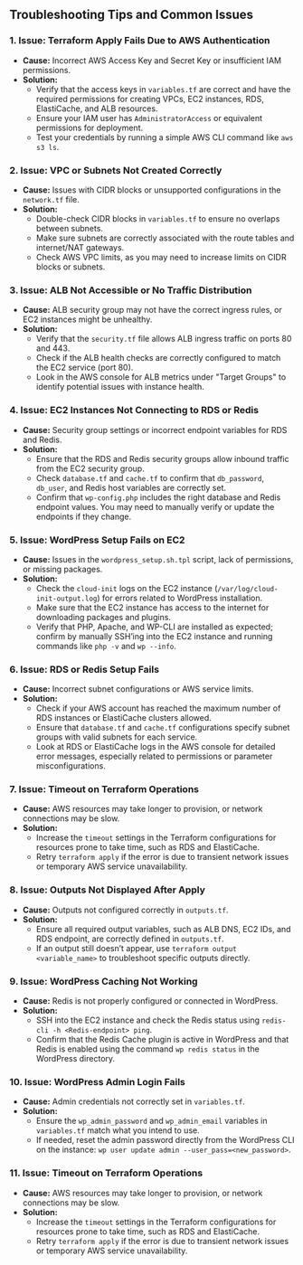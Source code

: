 ## Troubleshooting Tips and Common Issues

### 1. **Issue: Terraform Apply Fails Due to AWS Authentication**
   - **Cause:** Incorrect AWS Access Key and Secret Key or insufficient IAM permissions.
   - **Solution:** 
     - Verify that the access keys in `variables.tf` are correct and have the required permissions for creating VPCs, EC2 instances, RDS, ElastiCache, and ALB resources.
     - Ensure your IAM user has `AdministratorAccess` or equivalent permissions for deployment.
     - Test your credentials by running a simple AWS CLI command like `aws s3 ls`.

### 2. **Issue: VPC or Subnets Not Created Correctly**
   - **Cause:** Issues with CIDR blocks or unsupported configurations in the `network.tf` file.
   - **Solution:** 
     - Double-check CIDR blocks in `variables.tf` to ensure no overlaps between subnets.
     - Make sure subnets are correctly associated with the route tables and internet/NAT gateways.
     - Check AWS VPC limits, as you may need to increase limits on CIDR blocks or subnets.

### 3. **Issue: ALB Not Accessible or No Traffic Distribution**
   - **Cause:** ALB security group may not have the correct ingress rules, or EC2 instances might be unhealthy.
   - **Solution:** 
     - Verify that the `security.tf` file allows ALB ingress traffic on ports 80 and 443.
     - Check if the ALB health checks are correctly configured to match the EC2 service (port 80).
     - Look in the AWS console for ALB metrics under "Target Groups" to identify potential issues with instance health.

### 4. **Issue: EC2 Instances Not Connecting to RDS or Redis**
   - **Cause:** Security group settings or incorrect endpoint variables for RDS and Redis.
   - **Solution:**
     - Ensure that the RDS and Redis security groups allow inbound traffic from the EC2 security group.
     - Check `database.tf` and `cache.tf` to confirm that `db_password`, `db_user`, and Redis host variables are correctly set.
     - Confirm that `wp-config.php` includes the right database and Redis endpoint values. You may need to manually verify or update the endpoints if they change.

### 5. **Issue: WordPress Setup Fails on EC2**
   - **Cause:** Issues in the `wordpress_setup.sh.tpl` script, lack of permissions, or missing packages.
   - **Solution:**
     - Check the `cloud-init` logs on the EC2 instance (`/var/log/cloud-init-output.log`) for errors related to WordPress installation.
     - Make sure that the EC2 instance has access to the internet for downloading packages and plugins.
     - Verify that PHP, Apache, and WP-CLI are installed as expected; confirm by manually SSH’ing into the EC2 instance and running commands like `php -v` and `wp --info`.

### 6. **Issue: RDS or Redis Setup Fails**
   - **Cause:** Incorrect subnet configurations or AWS service limits.
   - **Solution:**
     - Check if your AWS account has reached the maximum number of RDS instances or ElastiCache clusters allowed.
     - Ensure that `database.tf` and `cache.tf` configurations specify subnet groups with valid subnets for each service.
     - Look at RDS or ElastiCache logs in the AWS console for detailed error messages, especially related to permissions or parameter misconfigurations.

### 7. **Issue: Timeout on Terraform Operations**
   - **Cause:** AWS resources may take longer to provision, or network connections may be slow.
   - **Solution:**
     - Increase the `timeout` settings in the Terraform configurations for resources prone to take time, such as RDS and ElastiCache.
     - Retry `terraform apply` if the error is due to transient network issues or temporary AWS service unavailability.

### 8. **Issue: Outputs Not Displayed After Apply**
   - **Cause:** Outputs not configured correctly in `outputs.tf`.
   - **Solution:**
     - Ensure all required output variables, such as ALB DNS, EC2 IDs, and RDS endpoint, are correctly defined in `outputs.tf`.
     - If an output still doesn’t appear, use `terraform output <variable_name>` to troubleshoot specific outputs directly.

### 9. **Issue: WordPress Caching Not Working**
   - **Cause:** Redis is not properly configured or connected in WordPress.
   - **Solution:**
     - SSH into the EC2 instance and check the Redis status using `redis-cli -h <Redis-endpoint> ping`.
     - Confirm that the Redis Cache plugin is active in WordPress and that Redis is enabled using the command `wp redis status` in the WordPress directory.

### 10. **Issue: WordPress Admin Login Fails**
   - **Cause:** Admin credentials not correctly set in `variables.tf`.
   - **Solution:**
     - Ensure the `wp_admin_password` and `wp_admin_email` variables in `variables.tf` match what you intend to use.
     - If needed, reset the admin password directly from the WordPress CLI on the instance: `wp user update admin --user_pass=<new_password>`.

### 11. **Issue: Timeout on Terraform Operations**
   - **Cause:** AWS resources may take longer to provision, or network connections may be slow.
   - **Solution:**
     - Increase the `timeout` settings in the Terraform configurations for resources prone to take time, such as RDS and ElastiCache.
     - Retry `terraform apply` if the error is due to transient network issues or temporary AWS service unavailability.